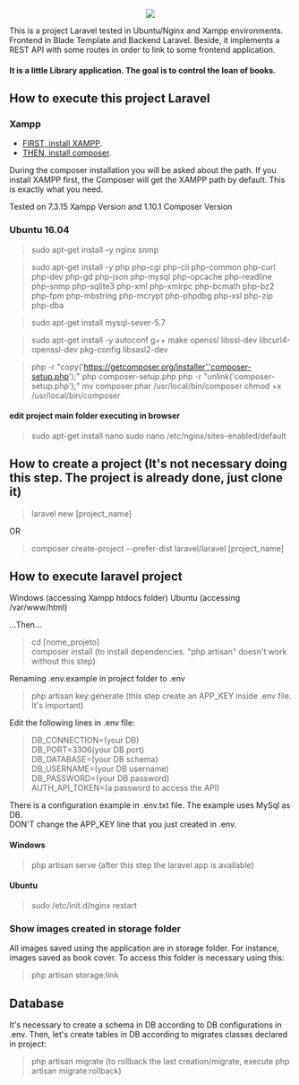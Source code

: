 <p align="center"><img src="https://laravel.com/assets/img/components/logo-laravel.svg"></p>

This is a project Laravel tested in Ubuntu/Nginx and Xampp environments.
Frontend in Blade Template and Backend Laravel.
Beside, it implements a REST API with some routes in order to link to some frontend application.

#### It is a little Library application. The goal is to control the loan of books.

## How to execute this project Laravel
### Xampp

- [FIRST, install XAMPP](https://www.apachefriends.org/pt_br/download.html).
- [THEN, install composer](https://getcomposer.org/).

During the composer installation you will be asked about the path. If you install XAMPP first, the Composer will get the XAMPP path by default. This is exactly what you need.

Tested on 7.3.15 Xampp Version and 1.10.1 Composer Version

### Ubuntu 16.04

> sudo apt-get install –y nginx snmp

> sudo apt-get install -y php php-cgi php-cli 
php-common php-curl php-dev php-gd php-json php-mysql php-opcache php-readline php-snmp php-sqlite3 php-xml php-xmlrpc php-bcmath php-bz2 php-fpm php-mbstring php-mcrypt php-phpdbg php-xsl php-zip php-dba

> sudo apt-get install mysql-sever-5.7

> sudo apt-get install -y autoconf g++ make openssl libssl-dev libcurl4-openssl-dev pkg-config libsasl2-dev

> php -r "copy('https://getcomposer.org/installer','composer-setup.php');"
php composer-setup.php
php -r "unlink('composer-setup.php');"
mv composer.phar /usr/local/bin/composer
chmod +x /usr/local/bin/composer

#### edit project main folder executing in browser
> sudo apt-get install nano
sudo nano /etc/nginx/sites-enabled/default

## How to create a project (It's not necessary doing this step. The project is already done, just clone it)

> laravel new [project_name]

OR
> composer create-project --prefer-dist laravel/laravel [project_name]

## How to execute laravel project

Windows (accessing Xampp htdocs folder)
Ubuntu (accessing /var/www/html)

...Then...  
> cd [nome_projeto]  
composer install (to install dependencies. "php artisan" doesn't work without this step)

Renaming .env.example in project folder to .env  
> php artisan key:generate (this step create an APP_KEY inside .env file. It's important)

Edit the following lines in .env file:  
> DB_CONNECTION=(your DB)  
DB_PORT=3306(your DB port)  
DB_DATABASE=(your DB schema)  
DB_USERNAME=(your DB username)  
DB_PASSWORD=(your DB password)  
AUTH_API_TOKEN=(a password to access the API)

There is a configuration example in .env.txt file. The example uses MySql as DB.  
DON'T change the APP_KEY line that you just created in .env.

#### Windows
> php artisan serve (after this step the laravel app is available)

#### Ubuntu
> sudo /etc/init.d/nginx restart

### Show images created in storage folder
All images saved using the application are in storage folder. For instance, images saved as book cover.
To access this folder is necessary using this:
> php artisan storage:link

## Database

It's necessary to create a schema in DB according to DB configurations in .env.
Then, let's create tables in DB according to migrates classes declared in project:
> php artisan migrate (to rollback the last creation/migrate, execute php artisan migrate:rollback)
